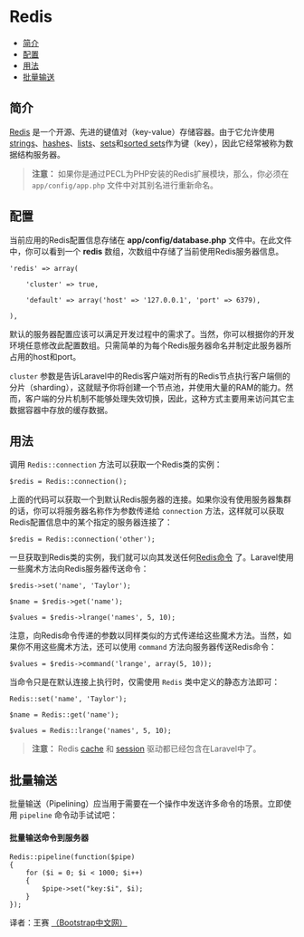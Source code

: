 # Redis

- [简介](#introduction)
- [配置](#configuration)
- [用法](#usage)
- [批量输送](#pipelining)

<a name="introduction"></a>
## 简介

[Redis](http://redis.io) 是一个开源、先进的键值对（key-value）存储容器。由于它允许使用[strings](http://redis.io/topics/data-types#strings)、[hashes](http://redis.io/topics/data-types#hashes)、[lists](http://redis.io/topics/data-types#lists)、[sets](http://redis.io/topics/data-types#sets)和[sorted sets](http://redis.io/topics/data-types#sorted-sets)作为键（key），因此它经常被称为数据结构服务器。

> **注意：** 如果你是通过PECL为PHP安装的Redis扩展模块，那么，你必须在 `app/config/app.php` 文件中对其别名进行重新命名。

<a name="configuration"></a>
## 配置

当前应用的Redis配置信息存储在 **app/config/database.php** 文件中。在此文件中，你可以看到一个 **redis** 数组，次数组中存储了当前使用Redis服务器信息。

	'redis' => array(

		'cluster' => true,

		'default' => array('host' => '127.0.0.1', 'port' => 6379),

	),

默认的服务器配置应该可以满足开发过程中的需求了。当然，你可以根据你的开发环境任意修改此配置数组。只需简单的为每个Redis服务器命名并制定此服务器所占用的host和port。

`cluster` 参数是告诉Laravel中的Redis客户端对所有的Redis节点执行客户端侧的分片（sharding），这就赋予你将创建一个节点池，并使用大量的RAM的能力。然而，客户端的分片机制不能够处理失效切换，因此，这种方式主要用来访问其它主数据容器中存放的缓存数据。

<a name="usage"></a>
## 用法

调用 `Redis::connection` 方法可以获取一个Redis类的实例：

	$redis = Redis::connection();

上面的代码可以获取一个到默认Redis服务器的连接。如果你没有使用服务器集群的话，你可以将服务器名称作为参数传递给 `connection` 方法，这样就可以获取Redis配置信息中的某个指定的服务器连接了：

	$redis = Redis::connection('other');

一旦获取到Redis类的实例，我们就可以向其发送任何[Redis命令](http://redis.io/commands) 了。Laravel使用一些魔术方法向Redis服务器传送命令：

	$redis->set('name', 'Taylor');

	$name = $redis->get('name');

	$values = $redis->lrange('names', 5, 10);

注意，向Redis命令传递的参数以同样类似的方式传递给这些魔术方法。当然，如果你不用这些魔术方法，还可以使用 `command` 方法向服务器传送Redis命令：

	$values = $redis->command('lrange', array(5, 10));

当命令只是在默认连接上执行时，仅需使用 `Redis` 类中定义的静态方法即可：

	Redis::set('name', 'Taylor');

	$name = Redis::get('name');

	$values = Redis::lrange('names', 5, 10);

> **注意：** Redis [cache](/docs/cache) 和 [session](/docs/session) 驱动都已经包含在Laravel中了。

<a name="pipelining"></a>
## 批量输送

批量输送（Pipelining）应当用于需要在一个操作中发送许多命令的场景。立即使用 `pipeline` 命令动手试试吧：

#### 批量输送命令到服务器

	Redis::pipeline(function($pipe)
	{
		for ($i = 0; $i < 1000; $i++)
		{
			$pipe->set("key:$i", $i);
		}
	});


译者：王赛  [（Bootstrap中文网）](http://www.bootcss.com)
